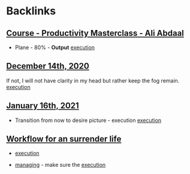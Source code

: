 
# Backlinks
## [Course - Productivity Masterclass - Ali Abdaal](<Course - Productivity Masterclass - Ali Abdaal.md>)
- Plane - 80% - **Output** [execution](<execution.md>)

## [December 14th, 2020](<December 14th, 2020.md>)
If not, I will not have clarity in my head but rather keep the fog remain. [execution](<execution.md>)

## [January 16th, 2021](<January 16th, 2021.md>)
- Transition from now to desire picture - execution [execution](<execution.md>)

## [Workflow for an surrender life](<Workflow for an surrender life.md>)
- [execution](<execution.md>)

- [managing](<managing.md>) - make sure the [execution](<execution.md>)

